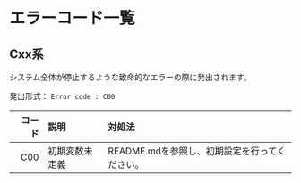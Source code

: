# エラーコード一覧

## Cxx系

システム全体が停止するような致命的なエラーの際に発出されます。

発出形式： `Error code : C00`

| コード | 説明 | 対処法 |
| --: | :-- | :-- |
| C00 | 初期変数未定義 | README.mdを参照し、初期設定を行ってください。 |

